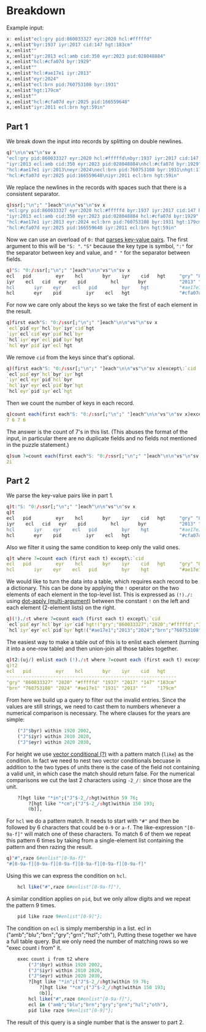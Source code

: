 # Breakdown
Example input:
```q
x: enlist"ecl:gry pid:860033327 eyr:2020 hcl:#fffffd"
x,:enlist"byr:1937 iyr:2017 cid:147 hgt:183cm"
x,:enlist""
x,:enlist"iyr:2013 ecl:amb cid:350 eyr:2023 pid:028048884"
x,:enlist"hcl:#cfa07d byr:1929"
x,:enlist""
x,:enlist"hcl:#ae17e1 iyr:2013"
x,:enlist"eyr:2024"
x,:enlist"ecl:brn pid:760753108 byr:1931"
x,:enlist"hgt:179cm"
x,:enlist""
x,:enlist"hcl:#cfa07d eyr:2025 pid:166559648"
x,:enlist"iyr:2011 ecl:brn hgt:59in"
```

## Part 1
We break down the input into records by splitting on double newlines.
```q
q)"\n\n"vs"\n"sv x
"ecl:gry pid:860033327 eyr:2020 hcl:#fffffd\nbyr:1937 iyr:2017 cid:147 hgt:183cm"
"iyr:2013 ecl:amb cid:350 eyr:2023 pid:028048884\nhcl:#cfa07d byr:1929"
"hcl:#ae17e1 iyr:2013\neyr:2024\necl:brn pid:760753108 byr:1931\nhgt:179cm"
"hcl:#cfa07d eyr:2025 pid:166559648\niyr:2011 ecl:brn hgt:59in"
```
We replace the newlines in the records with spaces such that there is a consistent separator.
```q
q)ssr[;"\n";" "]each"\n\n"vs"\n"sv x
"ecl:gry pid:860033327 eyr:2020 hcl:#fffffd byr:1937 iyr:2017 cid:147 hgt:183cm"
"iyr:2013 ecl:amb cid:350 eyr:2023 pid:028048884 hcl:#cfa07d byr:1929"
"hcl:#ae17e1 iyr:2013 eyr:2024 ecl:brn pid:760753108 byr:1931 hgt:179cm"
"hcl:#cfa07d eyr:2025 pid:166559648 iyr:2011 ecl:brn hgt:59in"
```
Now we can use an overload of `0:` that
[parses key-value pairs](https://code.kx.com/q/ref/file-text/#load-csv). The first argument to this
will be `"S: "`. `"S"` because the key type is symbol, `":"` for the separator between key and
value, and `" "` for the separator between fields.
```q
q)"S: "0:/:ssr[;"\n";" "]each"\n\n"vs"\n"sv x
ecl   pid         eyr    hcl       byr    iyr    cid   hgt     "gry" "860033327" "2020" "#fffffd" ..
iyr    ecl   cid   eyr    pid         hcl       byr            "2013" "amb" "350" "2023" "02804888..
hcl       iyr    eyr    ecl   pid         byr    hgt           "#ae17e1" "2013" "2024" "brn" "7607..
hcl       eyr    pid         iyr    ecl   hgt                  "#cfa07d" "2025" "166559648" "2011"..
```
For now we care only about the keys so we take the first of each element in the result.
```q
q)first each"S: "0:/:ssr[;"\n";" "]each"\n\n"vs"\n"sv x
`ecl`pid`eyr`hcl`byr`iyr`cid`hgt
`iyr`ecl`cid`eyr`pid`hcl`byr
`hcl`iyr`eyr`ecl`pid`byr`hgt
`hcl`eyr`pid`iyr`ecl`hgt
```
We remove `cid` from the keys since that's optional.
```q
q)(first each"S: "0:/:ssr[;"\n";" "]each"\n\n"vs"\n"sv x)except\:`cid
`ecl`pid`eyr`hcl`byr`iyr`hgt
`iyr`ecl`eyr`pid`hcl`byr
`hcl`iyr`eyr`ecl`pid`byr`hgt
`hcl`eyr`pid`iyr`ecl`hgt
```
Then we count the number of keys in each record.
```q
q)count each(first each"S: "0:/:ssr[;"\n";" "]each"\n\n"vs"\n"sv x)except\:`cid
7 6 7 6
```
The answer is the count of 7's in this list. (This abuses the format of the input, in particular
there are no duplicate fields and no fields not mentioned in the puzzle statement.)
```q
q)sum 7=count each(first each"S: "0:/:ssr[;"\n";" "]each"\n\n"vs"\n"sv x)except\:`cid
2i
```

## Part 2
We parse the key-value pairs like in part 1.
```q
q)t:"S: "0:/:ssr[;"\n";" "]each"\n\n"vs"\n"sv x
q)t
ecl   pid         eyr    hcl       byr    iyr    cid   hgt     "gry" "860033327" "2020" "#fffffd" ..
iyr    ecl   cid   eyr    pid         hcl       byr            "2013" "amb" "350" "2023" "02804888..
hcl       iyr    eyr    ecl   pid         byr    hgt           "#ae17e1" "2013" "2024" "brn" "7607..
hcl       eyr    pid         iyr    ecl   hgt                  "#cfa07d" "2025" "166559648" "2011"..
```
Also we filter it using the same condition to keep only the valid ones.
```q
q)t where 7=count each (first each t) except\:`cid
ecl   pid         eyr    hcl       byr    iyr    cid   hgt     "gry" "860033327" "2020" "#fffffd" ..
hcl       iyr    eyr    ecl   pid         byr    hgt           "#ae17e1" "2013" "2024" "brn" "7607..
```
We would like to turn the data into a table, which requires each record to be a dictionary. This
can be done by applying the `!` operator on the two elements of each element in the top-level list.
This is expressed as `(!)./:` using
[dot-apply (multi-argument)](https://code.kx.com/q/ref/apply/#apply-index) between the constant `!`
on the left and each element (2-element lists) on the right.
```q
q)(!)./:t where 7=count each (first each t) except\:`cid
`ecl`pid`eyr`hcl`byr`iyr`cid`hgt!("gry";"860033327";"2020";"#fffffd";"1937";"2017";"147";"183cm")
`hcl`iyr`eyr`ecl`pid`byr`hgt!("#ae17e1";"2013";"2024";"brn";"760753108";"1931";"179cm")
```
The easiest way to make a table out of this is to enlist each element (turning it into a one-row
table) and then union-join all those tables together.
```q
q)t2:(uj/) enlist each (!)./:t where 7=count each (first each t) except\:`cid;
q)t2
ecl   pid         eyr    hcl       byr    iyr    cid   hgt
--------------------------------------------------------------
"gry" "860033327" "2020" "#fffffd" "1937" "2017" "147" "183cm"
"brn" "760753108" "2024" "#ae17e1" "1931" "2013" ""    "179cm"
```
From here we build up a query to filter out the invalid entries. Since the values are still
strings, we need to cast them to numbers whenever a numerical comparison is necessary.
The where clauses for the years are simple:
```q
    ("J"$byr) within 1920 2002,
    ("J"$iyr) within 2010 2020,
    ("J"$eyr) within 2020 2030,
```
For height we use [vector conditional (?)](https://code.kx.com/q/ref/vector-conditional/) with a
pattern match (`like`) as the condition. In fact we need to nest two vector conditionals becuase in
addition to the two types of units there is the case of the field not containing a valid unit, in
which case the match should return false. For the numerical comparisons we cut the last 2 characters
using `-2_/:` since those are the unit.
```q
    ?[hgt like "*in";("J"$-2_/:hgt)within 59 76;
        ?[hgt like "*cm";("J"$-2_/:hgt)within 150 193;
        0b]],
```
For `hcl` we do a pattern match. It needs to start with `"#"` and then be followed by 6 characters
that could be `0-9` or `a-f`. The like-expression `"[0-9a-f]"` will match one of these characters.
To match 6 of them we repeat this pattern 6 times by taking from a single-element list containing
the pattern and then razing the result.
```q
q)"#",raze 6#enlist"[0-9a-f]"
"#[0-9a-f][0-9a-f][0-9a-f][0-9a-f][0-9a-f][0-9a-f]"
```
Using this we can express the condition on `hcl`.
```q
    hcl like("#",raze 6#enlist"[0-9a-f]"),
```
A similar condition applies on `pid`, but we only allow digits and we repeat the pattern 9 times.
```q
    pid like raze 9#enlist"[0-9]"};
```
The condition on `ecl` is simply membership in a list.
        ecl in ("amb";"blu";"brn";"gry";"grn";"hzl";"oth"),
Putting these together we have a full table query. But we only need the number of matching rows
so we "exec count i from" it.
```q
    exec count i from t2 where
        ("J"$byr) within 1920 2002,
        ("J"$iyr) within 2010 2020,
        ("J"$eyr) within 2020 2030,
        ?[hgt like "*in";("J"$-2_/:hgt)within 59 76;
            ?[hgt like "*cm";("J"$-2_/:hgt)within 150 193;
            0b]],
        hcl like("#",raze 6#enlist"[0-9a-f]"),
        ecl in ("amb";"blu";"brn";"gry";"grn";"hzl";"oth"),
        pid like raze 9#enlist"[0-9]"};
```
The result of this query is a single number that is the answer to part 2.
